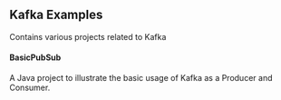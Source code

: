 ## Kafka Examples
Contains various projects related to Kafka

#### BasicPubSub
A Java project to illustrate the basic usage of Kafka as a Producer and Consumer.
